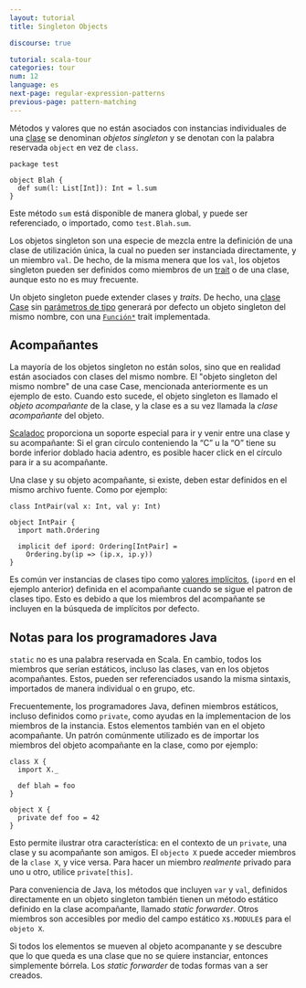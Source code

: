 ```yaml
---
layout: tutorial
title: Singleton Objects

discourse: true

tutorial: scala-tour
categories: tour
num: 12
language: es
next-page: regular-expression-patterns
previous-page: pattern-matching
---
```


Métodos y valores que no están asociados con instancias individuales de una [clase](classes.html) se denominan *objetos singleton* y se denotan con la palabra reservada `object` en vez de `class`.

    package test

    object Blah {
      def sum(l: List[Int]): Int = l.sum
    }

Este método `sum` está disponible de manera global, y puede ser referenciado, o importado, como `test.Blah.sum`.

Los objetos singleton son una especie de mezcla entre la definición de una clase de utilización única, la cual no pueden ser instanciada directamente, y un miembro `val`. De hecho, de la misma menera que los `val`, los objetos singleton pueden ser definidos como miembros de un [trait](traits.html) o de una clase, aunque esto no es muy frecuente.

Un objeto singleton puede extender clases y _traits_. De hecho, una [clase Case](case-classes.html) sin [parámetros de tipo](generic-classes.html) generará por defecto un objeto singleton del mismo nombre, con una [`Función*`](http://www.scala-lang.org/api/current/scala/Function1.html) trait implementada.

## Acompañantes ##

La mayoría de los objetos singleton no están solos, sino que en realidad están asociados con clases del mismo nombre. El "objeto singleton del mismo nombre" de una case Case, mencionada anteriormente es un ejemplo de esto. Cuando esto sucede, el objeto singleton es llamado el *objeto acompañante* de la clase, y la clase es a su vez llamada la *clase acompañante* del objeto.

[Scaladoc](https://wiki.scala-lang.org/display/SW/Introduction) proporciona un soporte especial para ir y venir entre una clase y su acompañante: Si el gran círculo conteniendo la “C” u la “O” tiene su borde inferior doblado hacia adentro, es posible hacer click en el círculo para ir a su acompañante.

Una clase y su objeto acompañante, si existe, deben estar definidos en el mismo archivo fuente. Como por ejemplo:

    class IntPair(val x: Int, val y: Int)

    object IntPair {
      import math.Ordering

      implicit def ipord: Ordering[IntPair] =
        Ordering.by(ip => (ip.x, ip.y))
    }

Es común ver instancias de clases tipo como [valores implícitos](implicit-parameters.html), (`ipord` en el ejemplo anterior) definida en el acompañante cuando se sigue el patron de clases tipo. Esto es debido a que los miembros del acompañante se incluyen en la búsqueda de implícitos por defecto.

## Notas para los programadores Java ##
`static` no es una palabra reservada en Scala. En cambio, todos los miembros que serían estáticos, incluso las clases, van en los objetos acompañantes. Estos, pueden ser referenciados usando la misma sintaxis, importados de manera individual o en grupo, etc.

Frecuentemente, los programadores Java, definen miembros estáticos, incluso definidos como `private`, como ayudas en la implementacion de los miembros de la instancia. Estos elementos también van en el objeto acompañante. Un patrón comúnmente utilizado es de importar los miembros del objeto acompañante en la clase, como por ejemplo:

    class X {
      import X._

      def blah = foo
    }

    object X {
      private def foo = 42
    }

Esto permite ilustrar otra característica: en el contexto de un `private`, una clase y su acompañante son amigos. El `objecto X` puede acceder miembros de la `clase X`, y vice versa. Para hacer un miembro *realmente* privado para uno u otro, utilice `private[this]`.

Para conveniencia de Java, los métodos que incluyen `var` y `val`, definidos directamente en un objeto singleton también tienen un método estático definido en la clase acompañante, llamado *static forwarder*. Otros miembros son accesibles por medio del campo estático `X$.MODULE$` para el `objeto X`.

Si todos los elementos se mueven al objeto acompanante y se descubre que lo que queda es una clase que no se quiere instanciar, entonces simplemente bórrela. Los *static forwarder* de todas formas van a ser creados.
